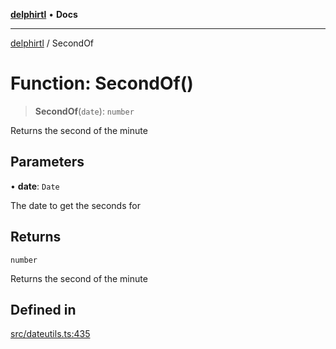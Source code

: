 [**delphirtl**](../README.md) • **Docs**

***

[delphirtl](../globals.md) / SecondOf

# Function: SecondOf()

> **SecondOf**(`date`): `number`

Returns the second of the minute

## Parameters

• **date**: `Date`

The date to get the seconds for

## Returns

`number`

Returns the second of the minute

## Defined in

[src/dateutils.ts:435](https://github.com/chuacw/delphirtl/blob/05c2ea653decdb53a49ed6866b6aa0d956ef8b01/src/dateutils.ts#L435)
